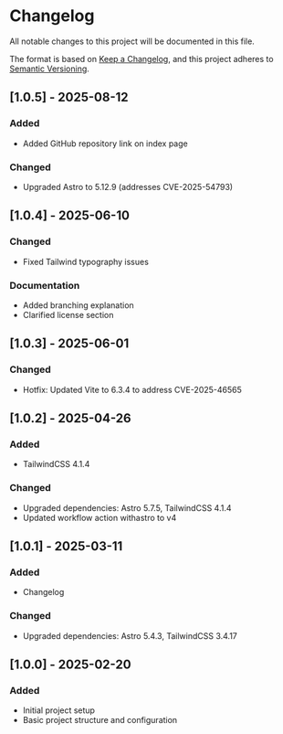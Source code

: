 # Changelog

All notable changes to this project will be documented in this file.

The format is based on [Keep a Changelog](https://keepachangelog.com/en/1.0.0/),
and this project adheres to [Semantic Versioning](https://semver.org/spec/v2.0.0.html).

## [1.0.5] - 2025-08-12

### Added
- Added GitHub repository link on index page

### Changed
- Upgraded Astro to 5.12.9 (addresses CVE-2025-54793)

## [1.0.4] - 2025-06-10

### Changed
- Fixed Tailwind typography issues

### Documentation
- Added branching explanation
- Clarified license section

## [1.0.3] - 2025-06-01

### Changed
- Hotfix: Updated Vite to 6.3.4 to address CVE-2025-46565

## [1.0.2] - 2025-04-26

### Added
- TailwindCSS 4.1.4

### Changed
- Upgraded dependencies: Astro 5.7.5, TailwindCSS 4.1.4
- Updated workflow action withastro to v4

## [1.0.1] - 2025-03-11

### Added
- Changelog

### Changed
- Upgraded dependencies: Astro 5.4.3, TailwindCSS 3.4.17

## [1.0.0] - 2025-02-20

### Added
- Initial project setup
- Basic project structure and configuration
